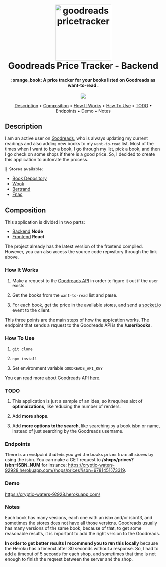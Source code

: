 
<h1 align="center">
  <br>
    <a href="https://github.com/soltex1/goodreads-price-tracker-backend">
    <img src="https://i.imgur.com/xl7Vpcl.png" alt="goodreadspricetracker" width="180">
    </a>
  <br>
  Goodreads Price Tracker - Backend
  <br>
</h1>

<h4 align="center">:orange_book: A price tracker for your books listed on Goodreads as want-to-read .</h4>

<p align="center">
  <img src="https://i.imgur.com/Tp2xsSe.gif">
</p>

<p align="center">
  <a href="#description">Description</a> •
  <a href="#composition">Composition</a> •
  <a href="#how-it-works">How It Works</a> •
  <a href="#how-to-use">How To Use</a> •
  <a href="#TODO">TODO</a> •
  <a href="#endpoints">Endpoints</a> •
  <a href="#DEMO">Demo</a> •
  <a href="#Notes">Notes</a>
</p>

## Description

I am an active user on [Goodreads](https://www.goodreads.com/), who is always updating my current readings and also adding new books to my `want-to-read` list. Most of the times when I want to buy a book, I go through my list, pick a book, and then I go check on some shops if there is a good price. So, I decided to create this application to automate the process.

:convenience_store: Stores available:

* [Book Depository](https://www.bookdepository.com/)
* [Wook](https://www.wook.pt/) 
* [Bertrand](https://www.bertrand.pt/) 
* [Fnac](https://www.fnac.pt/)

## Composition

This application is divided in two parts:

* [Backend](https://github.com/soltex1/goodreads-price-tracker-backend) **Node**
* [Frontend](https://github.com/soltex1/goodreads-price-tracker-frontend) **React**

The project already has the latest version of the frontend compiled. However, you can also access the source code repository through the link above.


### How It Works

1. Make a request to the [Goodreads API](https://www.goodreads.com/api) in order to figure it out if the user exists.

2. Get the books from the `want-to-read` list and parse.

3. For each book, get the price in the available stores, and send a [socket.io](https://socket.io/) event to the client.

This three points are the main steps of how the application works. The endpoint that sends a request to the Goodreads API is the **/user/books**.

### How To Use

1. `git clone`

2. `npm install`

3. Set environment variable `GOODREADS_API_KEY`

You can read more about Goodreads API [here](https://www.goodreads.com/api).

### TODO

1. This application is just a sample of an idea, so it requires alot of **optimaizations**, like reducing the number of renders.

2. Add **more shops**.

3. Add **more options to the search**, like searching by a book isbn or name, instead of just searching by the Goodreads username. 

### Endpoints

There is an endpoint that lets you get the books prices from all stores by using the isbn. You can make a GET request to **/shops/prices?isbn=ISBN_NUM** for instance: https://cryptic-waters-92928.herokuapp.com/shops/prices?isbn=9781451673319.

### Demo

https://cryptic-waters-92928.herokuapp.com/

### Notes

Each book has many versions, each one with an isbn and/or isbn13, and sometimes the stores does not have all those versions. Goodreads usually has many versions of the same book, because of that, to get some reasonable results, it is important to add the right version to the Goodreads.

**In order to get better results I recommend you to run this locally** because the Heroku has a timeout after 30 seconds without a response. So, I had to add a timeout of 5 seconds for each shop, and sometimes that time is not enough to finish the request between the server and the shop.
